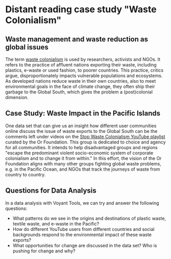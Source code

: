 # Distant reading case study "Waste Colonialism"

## Waste management and waste reduction as global issues

The term [waste colonialism](https://stopwastecolonialism.org/) is used by researchers, activists and NGOs. It refers to the practice of affluent nations exporting their waste, including plastics, e-waste or used fashion, to poorer countries. This practice, critics argue, disproportionately impacts vulnerable populations and ecosystems. As developed nations reduce waste in their own countries, also to meet environmental goals in the face of climate change, they often ship their garbage to the Global South, which gives the problem a (post)colonial dimension.

## Case Study: Waste Impact in the Pacific Islands

One data set that can give us an insight how different user communities online discuss the issue of waste exports to the Global South can be the comments left under videos on the [Stop Waste Colonialism YouTube playlist](https://www.youtube.com/playlist?list=PL9MlUgj6K-_ihjD1IlNvjS4uKI6Q--xjP) curated by the Or Foundation. This group is dedicated to choice and agency for all communities. It intends to help disadvantaged groups and regions "escape the predominant violent socio-economic system of corporate colonialism and to change it from within." In this effort, the vision of the Or Foundation aligns with many other groups fighting global waste problems, e.g. in the Pacific Ocean, and NGOs that track the journeys of waste from country to country.

## Questions for Data Analysis

In a data analysis with Voyant Tools, we can try and answer the following questions:

- What patterns do we see in the origins and destinations of plastic waste, textile waste, and e-waste in the Pacific?
- How do different YouTube users from different countries and social backgrounds respond to the environmental impact of these waste exports?
- What opportunities for change are discussed in the data set? Who is pushing for change and why?